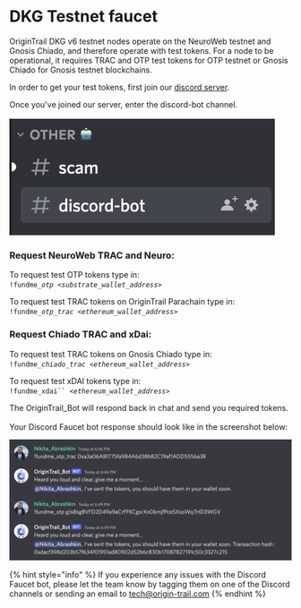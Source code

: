 # DKG Testnet faucet

OriginTrail DKG v6 testnet nodes operate on the NeuroWeb testnet and Gnosis Chiado, and therefore operate with test tokens. For a node to be operational, it requires TRAC and OTP test tokens for OTP testnet or Gnosis Chiado for Gnosis testnet blockchains.

In order to get your test tokens, first join our [discord server](https://discord.com/invite/FCgYk2S).

Once you've joined our server, enter the discord-bot channel.\
\
![](<../../../.gitbook/assets/Screenshot 2022-08-19 at 14.25.28.png>)



### Request NeuroWeb TRAC and Neuro:

To request test OTP tokens type in:\
`!fundme_`_`otp <substrate_wallet_address`_`>`&#x20;

To request test TRAC tokens on OriginTrail Parachain type in:\
&#x20;`!fundme_`_`otp_trac <ethereum_wallet_address>`_



### Request Chiado TRAC and xDai:

To request test TRAC tokens on Gnosis Chiado type in:\
&#x20;`!fundme_`_`chiado_trac <ethereum_wallet_address>`_

To request test xDAI tokens type in:\
`!fundme_xdai`` `_`<ethereum_wallet_address`_`>`&#x20;



The OriginTrail\_Bot will respond back in chat and send you required tokens.\
\
Your Discord Faucet bot response should look like in the screenshot below:

![](<../../../.gitbook/assets/Screenshot 2022-08-19 at 19.58.47.png>)



{% hint style="info" %}
If you experience any issues with the Discord Faucet bot, please let the team know by tagging them on one of the Discord channels or sending an email to tech@origin-trail.com
{% endhint %}

